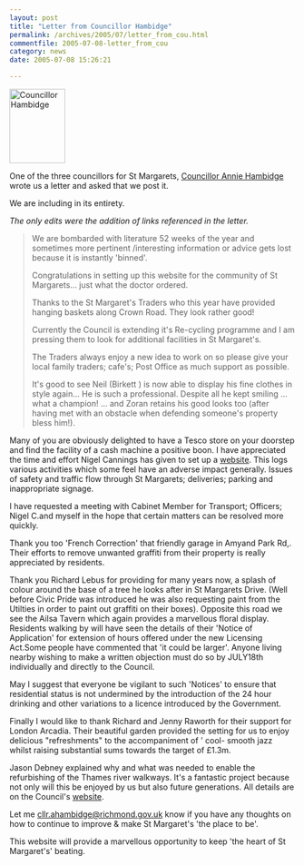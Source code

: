 ```yaml
---
layout: post
title: "Letter from Councillor Hambidge"
permalink: /archives/2005/07/letter_from_cou.html
commentfile: 2005-07-08-letter_from_cou
category: news
date: 2005-07-08 15:26:21

---
```


<img src="/assets/images/2005/cllr_hambidge-thumb.jpg" width="98" height="131" alt="Councillor Hambidge" class="right" />

One of the three councillors for St Margarets, [Councillor Annie Hambidge](http://cabnet.richmond.gov.uk/mgUserInfo.asp?UID=257) wrote us a letter and asked that we post it.

We are including in its entirety.

*The only edits were the addition of links referenced in the letter.*

> We are bombarded with literature 52 weeks of the year and sometimes more pertinent /interesting information or advice gets lost because it is instantly 'binned'.
> 
>  Congratulations in setting up this website for the community of St Margarets... just what the doctor ordered.
> 
>  Thanks to the St Margaret's Traders who this year have provided hanging baskets along Crown Road. They look rather good!
> 
>  Currently the Council is extending it's Re-cycling programme and I am pressing them to look for additional facilities in St Margaret's.
> 
>  The Traders always enjoy a new idea to work on so please give your local family traders; cafe's; Post Office as much support as possible.
> 
> 
> It's good to see Neil (Birkett ) is now able to display his fine clothes in style again... He is such a professional. Despite all he kept smiling ... what a champion! ... and Zoran retains his good looks too (after having met with an obstacle when defending someone's property bless him!).

Many of you are obviously delighted to have a Tesco store on your doorstep and find the facility of a cash machine a positive boon.
I have appreciated the time and effort Nigel Cannings has given to set up a [website](http://updatebysms.blogspot.com/). This logs various activities which some feel have an adverse impact generally. Issues of safety and traffic flow through St Margarets; deliveries; parking and inappropriate signage.

I have requested a meeting with Cabinet Member for Transport; Officers; Nigel C.and myself in the hope that certain matters can be resolved more quickly.

Thank you too 'French Correction' that friendly garage in Amyand Park Rd,. Their efforts to remove unwanted graffiti from their property is really appreciated by residents.

Thank you Richard Lebus for providing for many years now, a splash of colour around the base of a tree he looks after in St Margarets Drive. (Well before Civic Pride was introduced he was also requesting paint from the Utilties in order to paint out graffiti on their boxes).
Opposite this road we see the Ailsa Tavern which again provides a marvellous floral display. Residents walking by will have seen the details of their 'Notice of Application' for extension of hours offered under the new Licensing Act.Some people have commented that 'it could be larger'. Anyone living nearby wishing to make a written objection must do so by JULY18th individually and directly to the Council.

May I suggest that everyone be vigilant to such 'Notices' to ensure that residential status is not undermined by the introduction of the 24 hour drinking and other variations to a licence introduced by the Government.

Finally I would like to thank Richard and Jenny Raworth for their support for London Arcadia. Their beautiful garden provided the setting for us to enjoy delicious "refreshments" to the accompaniment of ' cool- smooth jazz whilst raising substantial sums towards the target of £1.3m.

Jason Debney explained why and what was needed to enable the refurbishing of the Thames river walkways. It's a fantastic project because not only will this be enjoyed by us but also future generations. All details are on the Council's [website](http://www.richmond.gov.uk).

Let me <cllr.ahambidge@richmond.gov.uk> know if you have any thoughts on how to continue to improve & make St Margaret's 'the place to be'.

This website will provide a marvellous opportunity to keep 'the heart of St Margaret's' beating.
